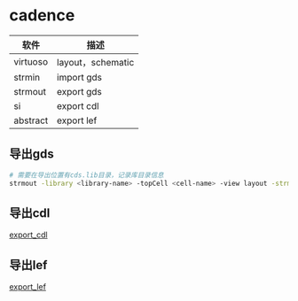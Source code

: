 
# cadence

|软件 |描述
|- |-
|virtuoso   | layout，schematic
|strmin     | import gds
|strmout    | export gds
|si         | export cdl
|abstract   | export lef

## 导出gds

```sh
# 需要在导出位置有cds.lib目录，记录库目录信息
strmout -library <library-name> -topCell <cell-name> -view layout -strmFile <export.gds>
```

## 导出cdl

[export_cdl](./export_cdl/README.md)

## 导出lef

[export_lef](./export_lef/README.md)
